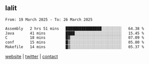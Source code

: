 ## lalit

<!--START_SECTION:waka-->

```txt
From: 19 March 2025 - To: 26 March 2025

Assembly   2 hrs 51 mins   ████████████████░░░░░░░░░   64.38 %
Java       41 mins         ████░░░░░░░░░░░░░░░░░░░░░   15.45 %
C          18 mins         █▓░░░░░░░░░░░░░░░░░░░░░░░   07.09 %
conf       15 mins         █▒░░░░░░░░░░░░░░░░░░░░░░░   05.80 %
Makefile   14 mins         █▒░░░░░░░░░░░░░░░░░░░░░░░   05.37 %
```

<!--END_SECTION:waka-->

[website](https://lalit.sh) | [twitter](https://x.com/@lalitcodes) | [contact](https://lalit.sh/contact)
